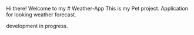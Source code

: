 Hi there! 
Welcome to my # Weather-App
This is my Pet project. Application for looking weather forecast.

development in progress.


